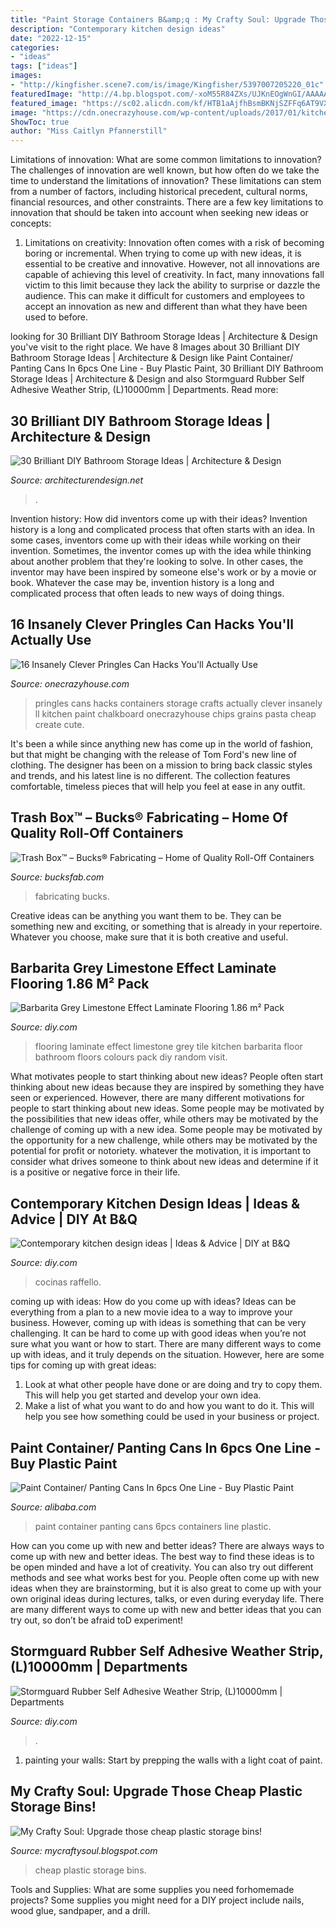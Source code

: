 ```yaml
---
title: "Paint Storage Containers B&amp;q : My Crafty Soul: Upgrade Those Cheap Plastic Storage Bins!"
description: "Contemporary kitchen design ideas"
date: "2022-12-15"
categories:
- "ideas"
tags: ["ideas"]
images:
- "http://kingfisher.scene7.com/is/image/Kingfisher/5397007205220_01c"
featuredImage: "http://4.bp.blogspot.com/-xoM55R84ZXs/UJKnEOgWnGI/AAAAAAAAAqo/QCOKSjjuric/w1200-h630-p-k-no-nu/bin.jpg"
featured_image: "https://sc02.alicdn.com/kf/HTB1aAjfhBsmBKNjSZFFq6AT9VXak/200804729/HTB1aAjfhBsmBKNjSZFFq6AT9VXak.jpg"
image: "https://cdn.onecrazyhouse.com/wp-content/uploads/2017/01/kitchen-storage-containers.jpg"
ShowToc: true
author: "Miss Caitlyn Pfannerstill"
---
```



Limitations of innovation: What are some common limitations to innovation?
The challenges of innovation are well known, but how often do we take the time to understand the limitations of innovation? These limitations can stem from a number of factors, including historical precedent, cultural norms, financial resources, and other constraints.
There are a few key limitations to innovation that should be taken into account when seeking new ideas or concepts:

1. Limitations on creativity: Innovation often comes with a risk of becoming boring or incremental. When trying to come up with new ideas, it is essential to be creative and innovative. However, not all innovations are capable of achieving this level of creativity. In fact, many innovations fall victim to this limit because they lack the ability to surprise or dazzle the audience. This can make it difficult for customers and employees to accept an innovation as new and different than what they have been used to before.


	

		
looking for 30 Brilliant DIY Bathroom Storage Ideas | Architecture &amp; Design you've visit to the right place. We have 8 Images about 30 Brilliant DIY Bathroom Storage Ideas | Architecture &amp; Design like Paint Container/ Panting Cans In 6pcs One Line - Buy Plastic Paint, 30 Brilliant DIY Bathroom Storage Ideas | Architecture &amp; Design and also Stormguard Rubber Self Adhesive Weather Strip, (L)10000mm | Departments. Read more:
		
    
## 30 Brilliant DIY Bathroom Storage Ideas | Architecture &amp; Design

<img loading=lazy src="https://cdn.architecturendesign.net/wp-content/uploads/2014/08/diy-bathroom-storage-ideas-7.jpg" onerror="this.onerror=null;this.src='https://tse1.mm.bing.net/th?id=OIP.SWMV8u34vxFvanTNIgEJhQHaNK&amp;pid=15.1';" alt="30 Brilliant DIY Bathroom Storage Ideas | Architecture &amp; Design">

_Source: architecturendesign.net_

>. 

	

Invention history: How did inventors come up with their ideas?
Invention history is a long and complicated process that often starts with an idea. In some cases, inventors come up with their ideas while working on their invention. Sometimes, the inventor comes up with the idea while thinking about another problem that they're looking to solve. In other cases, the inventor may have been inspired by someone else's work or by a movie or book. Whatever the case may be, invention history is a long and complicated process that often leads to new ways of doing things.

    
## 16 Insanely Clever Pringles Can Hacks You&#039;ll Actually Use

<img loading=lazy src="https://cdn.onecrazyhouse.com/wp-content/uploads/2017/01/kitchen-storage-containers.jpg" onerror="this.onerror=null;this.src='https://tse4.mm.bing.net/th?id=OIP.6tFHibl0hz8nIFDkPnxr1AHaLG&amp;pid=15.1';" alt="16 Insanely Clever Pringles Can Hacks You&#039;ll Actually Use">

_Source: onecrazyhouse.com_

>pringles cans hacks containers storage crafts actually clever insanely ll kitchen paint chalkboard onecrazyhouse chips grains pasta cheap create cute. 

	

It's been a while since anything new has come up in the world of fashion, but that might be changing with the release of Tom Ford's new line of clothing. The designer has been on a mission to bring back classic styles and trends, and his latest line is no different. The collection features comfortable, timeless pieces that will help you feel at ease in any outfit.

    
## Trash Box™ – Bucks® Fabricating – Home Of Quality Roll-Off Containers

<img loading=lazy src="https://bucksfab.com/wp-content/uploads/2020/08/BKS_TrashBox004.jpg" onerror="this.onerror=null;this.src='https://tse2.mm.bing.net/th?id=OIP.OVAkjPdcD7dB5mUrnh6R2QHaE8&amp;pid=15.1';" alt="Trash Box™ – Bucks® Fabricating – Home of Quality Roll-Off Containers">

_Source: bucksfab.com_

>fabricating bucks. 

	

Creative ideas can be anything you want them to be. They can be something new and exciting, or something that is already in your repertoire. Whatever you choose, make sure that it is both creative and useful.

    
## Barbarita Grey Limestone Effect Laminate Flooring 1.86 M² Pack

<img loading=lazy src="http://kingfisher.scene7.com/is/image/Kingfisher/5397007205220_01c" onerror="this.onerror=null;this.src='https://tse2.mm.bing.net/th?id=OIP.ky5JfD1teOILXQ2lzj_d6gHaHa&amp;pid=15.1';" alt="Barbarita Grey Limestone Effect Laminate Flooring 1.86 m² Pack">

_Source: diy.com_

>flooring laminate effect limestone grey tile kitchen barbarita floor bathroom floors colours pack diy random visit. 

	

What motivates people to start thinking about new ideas?
People often start thinking about new ideas because they are inspired by something they have seen or experienced. However, there are many different motivations for people to start thinking about new ideas. Some people may be motivated by the possibilities that new ideas offer, while others may be motivated by the challenge of coming up with a new idea. Some people may be motivated by the opportunity for a new challenge, while others may be motivated by the potential for profit or notoriety. whatever the motivation, it is important to consider what drives someone to think about new ideas and determine if it is a positive or negative force in their life.

    
## Contemporary Kitchen Design Ideas | Ideas &amp; Advice | DIY At B&amp;Q

<img loading=lazy src="https://kingfisher.scene7.com/is/image/Kingfisher/CL_Kitchen_Raffello_Anthracite_Room_Set_1?crop=812,823,4099,2478&amp;anchor=2861,2062" onerror="this.onerror=null;this.src='https://tse1.mm.bing.net/th?id=OIP.VhDvBZ3SKeqEPFyaF4zuwQHaEe&amp;pid=15.1';" alt="Contemporary kitchen design ideas | Ideas &amp; Advice | DIY at B&amp;Q">

_Source: diy.com_

>cocinas raffello. 

	

coming up with ideas: How do you come up with ideas?
Ideas can be everything from a plan to a new movie idea to a way to improve your business. However, coming up with ideas is something that can be very challenging. It can be hard to come up with good ideas when you’re not sure what you want or how to start. There are many different ways to come up with ideas, and it truly depends on the situation. However, here are some tips for coming up with great ideas: 
1. Look at what other people have done or are doing and try to copy them. This will help you get started and develop your own idea. 
2. Make a list of what you want to do and how you want to do it. This will help you see how something could be used in your business or project. 

    
## Paint Container/ Panting Cans In 6pcs One Line - Buy Plastic Paint

<img loading=lazy src="https://sc02.alicdn.com/kf/HTB1aAjfhBsmBKNjSZFFq6AT9VXak/200804729/HTB1aAjfhBsmBKNjSZFFq6AT9VXak.jpg" onerror="this.onerror=null;this.src='https://tse1.mm.bing.net/th?id=OIP.oZ-1uaa-seV031BVhkJnyQHaFj&amp;pid=15.1';" alt="Paint Container/ Panting Cans In 6pcs One Line - Buy Plastic Paint">

_Source: alibaba.com_

>paint container panting cans 6pcs containers line plastic. 

	

How can you come up with new and better ideas?
There are always ways to come up with new and better ideas. The best way to find these ideas is to be open minded and have a lot of creativity. You can also try out different methods and see what works best for you. People often come up with new ideas when they are brainstorming, but it is also great to come up with your own original ideas during lectures, talks, or even during everyday life. There are many different ways to come up with new and better ideas that you can try out, so don’t be afraid toD experiment!

    
## Stormguard Rubber Self Adhesive Weather Strip, (L)10000mm | Departments

<img loading=lazy src="https://kingfisher.scene7.com/is/image/Kingfisher/5017259311783_01c" onerror="this.onerror=null;this.src='https://tse4.mm.bing.net/th?id=OIP.bR5MBQAzTyvdBpuBs4kdhQHaHa&amp;pid=15.1';" alt="Stormguard Rubber Self Adhesive Weather Strip, (L)10000mm | Departments">

_Source: diy.com_

>. 

	

1. painting your walls: Start by prepping the walls with a light coat of paint.

    
## My Crafty Soul: Upgrade Those Cheap Plastic Storage Bins!

<img loading=lazy src="http://4.bp.blogspot.com/-xoM55R84ZXs/UJKnEOgWnGI/AAAAAAAAAqo/QCOKSjjuric/w1200-h630-p-k-no-nu/bin.jpg" onerror="this.onerror=null;this.src='https://tse2.mm.bing.net/th?id=OIP.BeoncZvp4m42p9QYBe4ThwHaD4&amp;pid=15.1';" alt="My Crafty Soul: Upgrade those cheap plastic storage bins!">

_Source: mycraftysoul.blogspot.com_

>cheap plastic storage bins. 

	

Tools and Supplies: What are some supplies you need forhomemade projects?
Some supplies you might need for a DIY project include nails, wood glue, sandpaper, and a drill.

